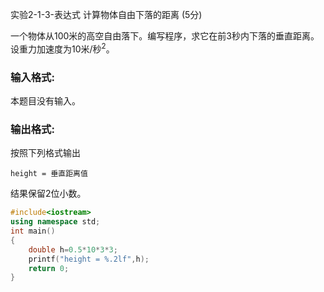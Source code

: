 实验2-1-3-表达式 计算物体自由下落的距离 (5分)

一个物体从100米的高空自由落下。编写程序，求它在前3秒内下落的垂直距离。设重力加速度为10米/秒<sup>2</sup>。

### 输入格式:

本题目没有输入。

### 输出格式:

按照下列格式输出

```
height = 垂直距离值
```

结果保留2位小数。



```c++
#include<iostream>
using namespace std;
int main()
{
    double h=0.5*10*3*3;
    printf("height = %.2lf",h);
    return 0;
}
```

